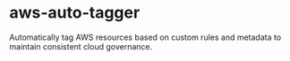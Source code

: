 # aws-auto-tagger
Automatically tag AWS resources based on custom rules and metadata to maintain consistent cloud governance.
